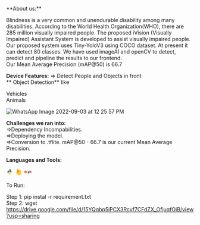 

<br />
 **About us:**

Blindness is a very common and unendurable disability among many disabilities. According to the World Health Organization(WHO), there are 285 million visually impaired people. The proposed iVision (Visually Impaired) Assistant System is developed to assist visually impaired people. 
Our proposed system uses Tiny-YoloV3 using COCO dataset. At present it can detect 80 classes. We have used imageAI and openCV to detect, predict and pipeline the results to our frontend.<br />
Our Mean Average Precision (mAP@50) is 66.7<br />

**Device Features:**
=> Detect People and Objects in front <br />
** Object Detection** like<br />

Vehicles<br />
Animals<br />



![WhatsApp Image 2022-09-03 at 12 25 57 PM](https://user-images.githubusercontent.com/99355886/188301438-66d30fa1-f3ba-4336-8d33-261209a0b8c5.jpeg)

  
**Challenges we ran into:**<br />
=>Dependency Incompabilities.<br />
=>Deploying the model.<br />
=>Conversion to .tflite. mAP@50 - 66.7 is our current Mean Average Precision.<br />


**Languages and Tools:**  


<code><img height="20" src="https://raw.githubusercontent.com/github/explore/80688e429a7d4ef2fca1e82350fe8e3517d3494d/topics/python/python.png"></code>
<code><img height="20" src="https://raw.githubusercontent.com/github/explore/80688e429a7d4ef2fca1e82350fe8e3517d3494d/topics/firebase/firebase.png"></code>
<code><img height="20" src="https://raw.githubusercontent.com/github/explore/80688e429a7d4ef2fca1e82350fe8e3517d3494d/topics/git/git.png"></code>



To Run:

Step 1: pip instal -r requirement.txt
<br />
Step 2: wget https://drive.google.com/file/d/15YQqbp5iPCX3Rcvf7CFdZX_OfjuqfOiB/view?usp=sharing








